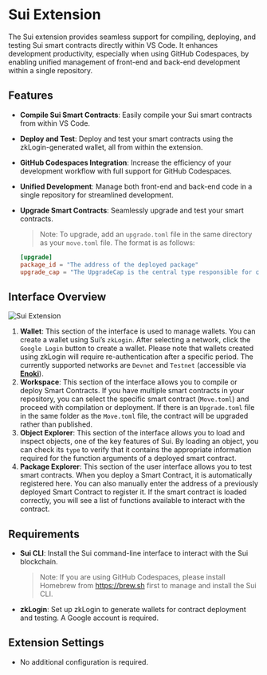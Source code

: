 # Sui Extension

The Sui extension provides seamless support for compiling, deploying, and testing Sui smart contracts directly within VS Code. It enhances development productivity, especially when using GitHub Codespaces, by enabling unified management of front-end and back-end development within a single repository.

## Features

- **Compile Sui Smart Contracts**: Easily compile your Sui smart contracts from within VS Code.
- **Deploy and Test**: Deploy and test your smart contracts using the zkLogin-generated wallet, all from within the extension.
- **GitHub Codespaces Integration**: Increase the efficiency of your development workflow with full support for GitHub Codespaces.
- **Unified Development**: Manage both front-end and back-end code in a single repository for streamlined development.
- **Upgrade Smart Contracts**: Seamlessly upgrade and test your smart contracts.

  > <i class="fa fa-info-circle" aria-hidden="true"></i> Note: To upgrade, add an `upgrade.toml` file in the same directory as your `move.toml` file. The format is as follows:

  ```toml
  [upgrade]
  package_id = "The address of the deployed package"
  upgrade_cap = "The UpgradeCap is the central type responsible for coordinating package upgrades."
  ```

## Interface Overview

![Sui Extension](https://docs.zktx.io/images/sui-extension.png)

1. **Wallet**: This section of the interface is used to manage wallets. You can create a wallet using Sui’s `zkLogin`. After selecting a network, click the `Google Login` button to create a wallet. Please note that wallets created using zkLogin will require re-authentication after a specific period. The currently supported networks are `Devnet` and `Testnet` (accessible via **[Enoki](https://docs.enoki.mystenlabs.com)**).
1. **Workspace**: This section of the interface allows you to compile or deploy Smart Contracts. If you have multiple smart contracts in your repository, you can select the specific smart contract (`Move.toml`) and proceed with compilation or deployment. If there is an `Upgrade.toml` file in the same folder as the `Move.toml` file, the contract will be upgraded rather than published.
1. **Object Explorer**: This section of the interface allows you to load and inspect objects, one of the key features of Sui. By loading an object, you can check its `type` to verify that it contains the appropriate information required for the function arguments of a deployed smart contract.
1. **Package Explorer**: This section of the user interface allows you to test smart contracts. When you deploy a Smart Contract, it is automatically registered here. You can also manually enter the address of a previously deployed Smart Contract to register it. If the smart contract is loaded correctly, you will see a list of functions available to interact with the contract.

## Requirements

- **Sui CLI**: Install the Sui command-line interface to interact with the Sui blockchain.
  > <i class="fa fa-info-circle" aria-hidden="true"></i> Note: If you are using GitHub Codespaces, please install Homebrew from https://brew.sh first to manage and install the Sui CLI.
- **zkLogin**: Set up zkLogin to generate wallets for contract deployment and testing. A Google account is required.

## Extension Settings

- No additional configuration is required.

